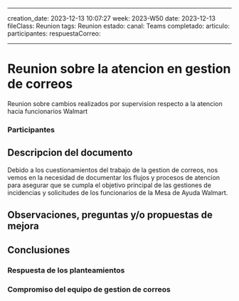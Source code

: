 
---
creation_date: 2023-12-13 10:07:27
week: 2023-W50
date: 2023-12-13
fileClass: Reunion
tags: Reunion
estado: 
canal: Teams
completado: 
articulo:
participantes: 
respuestaCorreo: 

---

# Reunion sobre la atencion en gestion de correos

Reunion sobre cambios realizados por supervision respecto a la atencion hacia funcionarios Walmart

### Participantes


## Descripcion del documento

Debido a los cuestionamientos del trabajo de la gestion de correos, nos vemos en la necesidad de documentar los flujos y procesos de atencion para asegurar que se cumpla el objetivo principal de las gestiones de incidencias y solicitudes de los funcionarios de la Mesa de Ayuda Walmart.

## Observaciones, preguntas y/o propuestas de mejora


## Conclusiones

### Respuesta de los planteamientos


### Compromiso del equipo de gestion de correos

